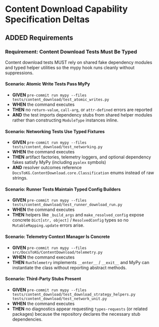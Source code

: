 # Content Download Capability Specification Deltas

## ADDED Requirements
### Requirement: Content Download Tests Must Be Typed
Content download tests MUST rely on shared fake dependency modules and typed helper utilities so the mypy hook runs cleanly without suppressions.

#### Scenario: Atomic Write Tests Pass MyPy
- **GIVEN** `pre-commit run mypy --files tests/content_download/test_atomic_writes.py`
- **WHEN** the command executes
- **THEN** no `return-value`, `call-arg`, or `attr-defined` errors are reported
- **AND** the test imports dependency stubs from shared helper modules rather than constructing `ModuleType` instances inline.

#### Scenario: Networking Tests Use Typed Fixtures
- **GIVEN** `pre-commit run mypy --files tests/content_download/test_networking.py`
- **WHEN** the command executes
- **THEN** artifact factories, telemetry loggers, and optional dependency fakes satisfy MyPy (including `pyalex` symbols)
- **AND** resolver outcomes reference `DocsToKG.ContentDownload.core.Classification` enums instead of raw strings.

#### Scenario: Runner Tests Maintain Typed Config Builders
- **GIVEN** `pre-commit run mypy --files tests/content_download/test_runner_download_run.py`
- **WHEN** the command executes
- **THEN** helpers like `_build_args` and `make_resolved_config` expose concrete `Dict[str, object]` / `ResolvedConfig` types so no `MutableMapping.update` errors arise.

#### Scenario: Telemetry Context Manager Is Concrete
- **GIVEN** `pre-commit run mypy --files src/DocsToKG/ContentDownload/telemetry.py`
- **WHEN** the command executes
- **THEN** `RunTelemetry` implements `__enter__` / `__exit__` and MyPy can instantiate the class without reporting abstract methods.

#### Scenario: Third-Party Stubs Present
- **GIVEN** `pre-commit run mypy --files tests/content_download/test_download_strategy_helpers.py tests/content_download/test_network_unit.py`
- **WHEN** the command executes
- **THEN** no diagnostics appear requesting `types-requests` (or related packages) because the repository declares the necessary stub dependencies.
